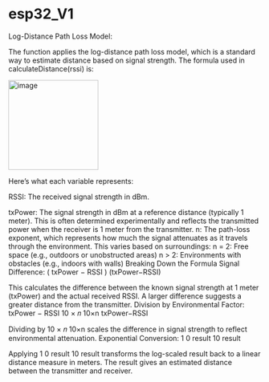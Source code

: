 # esp32_V1
Log-Distance Path Loss Model:

The function applies the log-distance path loss model, which is a standard way to estimate distance based on signal strength. The formula used in calculateDistance(rssi) is:

<img width="179" alt="image" src="https://github.com/user-attachments/assets/38edb46d-36e5-450c-b754-db7f5b72f922">

Here’s what each variable represents:

RSSI: The received signal strength in dBm.

txPower: The signal strength in dBm at a reference distance (typically 1 meter). This is often determined experimentally and reflects the transmitted power when the receiver is 1 meter from the transmitter.
n: The path-loss exponent, which represents how much the signal attenuates as it travels through the environment. This varies based on surroundings:
n = 2: Free space (e.g., outdoors or unobstructed areas)
n > 2: Environments with obstacles (e.g., indoors with walls)
Breaking Down the Formula
Signal Difference: 
(
txPower
−
RSSI
)
(txPower−RSSI)

This calculates the difference between the known signal strength at 1 meter (txPower) and the actual received RSSI. A larger difference suggests a greater distance from the transmitter.
Division by Environmental Factor: 
txPower
−
RSSI
10
×
𝑛
10×n
txPower−RSSI
​
 

Dividing by 
10
×
𝑛
10×n scales the difference in signal strength to reflect environmental attenuation.
Exponential Conversion: 
1
0
result
10 
result
 

Applying 
1
0
result
10 
result
  transforms the log-scaled result back to a linear distance measure in meters. The result gives an estimated distance between the transmitter and receiver.
